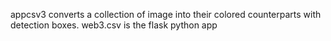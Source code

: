 appcsv3 converts a collection of image into their colored counterparts with detection boxes.
web3.csv is the flask python app
